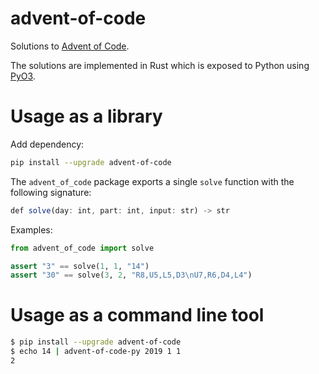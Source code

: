# advent-of-code
Solutions to [Advent of Code](https://adventofcode.com/).

The solutions are implemented in Rust which is exposed to Python using [PyO3](https://pyo3.rs/).

# Usage as a library
Add dependency:

```sh
pip install --upgrade advent-of-code
```

The `advent_of_code` package exports a single `solve` function with the following signature:

```js
def solve(day: int, part: int, input: str) -> str
```

Examples:

```python
from advent_of_code import solve

assert "3" == solve(1, 1, "14")
assert "30" == solve(3, 2, "R8,U5,L5,D3\nU7,R6,D4,L4")
```

# Usage as a command line tool

```sh
$ pip install --upgrade advent-of-code
$ echo 14 | advent-of-code-py 2019 1 1
2
```

